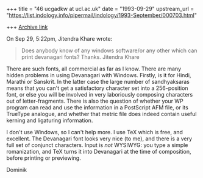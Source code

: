 +++
title = "46 ucgadkw at ucl.ac.uk"
date = "1993-09-29"
upstream_url = "https://list.indology.info/pipermail/indology/1993-September/000703.html"

+++
[Archive link](https://list.indology.info/pipermail/indology/1993-September/000703.html)

On Sep 29,  5:22pm, Jitendra Khare wrote:

> 
> Does anybody know of any windows software/or any other which can print
> devanagari fonts? Thanks. Jitendra Khare

There are such fonts, all commercial as far as I know.  There are many
hidden problems in using Devanagari with Windows.  Firstly, is it for
Hindi, Marathi or Sanskrit.  In the latter case the large number of
sandhyaksaras means that you can't get a satisfactory character set
into a 256-position font, or else you will be involved in very
laboriously composing characters out of letter-fragments.  There is
also the question of whether your WP program can read and use the
information in a PostScript AFM file, or its TrueType analogue, and
whether that metric file does indeed contain useful kerning and
ligaturing information.

I don't use Windows, so I can't help more.  I use TeX which is free,
and excellent.  The Devanagari font looks very nice (to me), and there
is a very full set of conjunct characters.  Input is *not* WYSIWYG:
you type a simple romanization, and TeX turns it into Devanagari
at the time of composition, before printing or previewing.

Dominik






